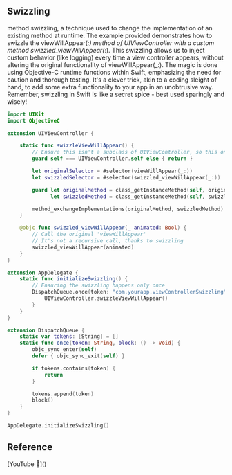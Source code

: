 ## Swizzling

method swizzling, a technique used to change the implementation of an existing method at runtime. The example provided demonstrates how to swizzle the viewWillAppear(_:) method of UIViewController with a custom method swizzled_viewWillAppear(_:). This swizzling allows us to inject custom behavior (like logging) every time a view controller appears, without altering the original functionality of viewWillAppear(_:). The magic is done using Objective-C runtime functions within Swift, emphasizing the need for caution and thorough testing. It's a clever trick, akin to a coding sleight of hand, to add some extra functionality to your app in an unobtrusive way. Remember, swizzling in Swift is like a secret spice - best used sparingly and wisely!

```swift
import UIKit
import ObjectiveC

extension UIViewController {

    static func swizzleViewWillAppear() {
        // Ensure this isn't a subclass of UIViewController, so this only happens once
        guard self === UIViewController.self else { return }

        let originalSelector = #selector(viewWillAppear(_:))
        let swizzledSelector = #selector(swizzled_viewWillAppear(_:))

        guard let originalMethod = class_getInstanceMethod(self, originalSelector),
              let swizzledMethod = class_getInstanceMethod(self, swizzledSelector) else { return }

        method_exchangeImplementations(originalMethod, swizzledMethod)
    }

    @objc func swizzled_viewWillAppear(_ animated: Bool) {
        // Call the original 'viewWillAppear'
        // It's not a recursive call, thanks to swizzling
        swizzled_viewWillAppear(animated)
    }
}

extension AppDelegate {
    static func initializeSwizzling() {
        // Ensuring the swizzling happens only once
        DispatchQueue.once(token: "com.yourapp.viewControllerSwizzling") {
            UIViewController.swizzleViewWillAppear()
        }
    }
}

extension DispatchQueue {
    static var tokens: [String] = []
    static func once(token: String, block: () -> Void) {
        objc_sync_enter(self)
        defer { objc_sync_exit(self) }

        if tokens.contains(token) {
            return
        }

        tokens.append(token)
        block()
    }
}

AppDelegate.initializeSwizzling()
```

## Reference

[YouTube 👀]\(\)